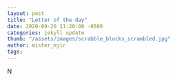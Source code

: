 ```yaml
---
layout: post
title: "Letter of the day"
date: 2020-09-20 11:20:00 -0500
categories: jekyll update
thumb: "/assets/images/scrabble_blocks_scrambled.jpg"
author: mister_mjir
tags:
---
```

N
